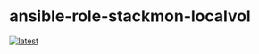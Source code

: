 # ansible-role-stackmon-localvol

[![latest](https://github.com/archmachina/ansible-role-stackmon-localvol/workflows/latest/badge.svg)](https://github.com/archmachina/ansible-role-stackmon-localvol/actions?query=workflow%3Alatest)

